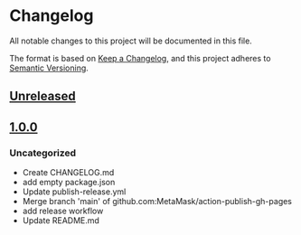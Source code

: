 # Changelog
All notable changes to this project will be documented in this file.

The format is based on [Keep a Changelog](https://keepachangelog.com/en/1.0.0/),
and this project adheres to [Semantic Versioning](https://semver.org/spec/v2.0.0.html).

## [Unreleased]

## [1.0.0]
### Uncategorized
- Create CHANGELOG.md
- add empty package.json
- Update publish-release.yml
- Merge branch 'main' of github.com:MetaMask/action-publish-gh-pages
- add release workflow
- Update README.md

[Unreleased]: https://github.com/MetaMask/action-publish-gh-pages/compare/v1.0.0...HEAD
[1.0.0]: https://github.com/MetaMask/action-publish-gh-pages/releases/tag/v1.0.0
